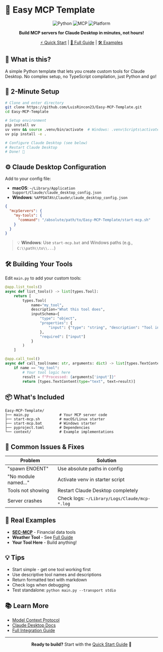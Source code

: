 # 🚀 Easy MCP Template

<div align="center">

![Python](https://img.shields.io/badge/Python-3.8+-blue.svg)
![MCP](https://img.shields.io/badge/MCP-Enabled-brightgreen.svg)
![Platform](https://img.shields.io/badge/Platform-Claude%20Desktop%20|%20Cursor%20|%20VS%20Code-orange.svg)

**Build MCP servers for Claude Desktop in minutes, not hours!**

[⚡ Quick Start](./QUICKSTART_CLAUDE.md) | [📖 Full Guide](./CLAUDE_DESKTOP_GUIDE.md) | [🛠️ Examples](./context/)

</div>

## 🎯 What is this?

A simple Python template that lets you create custom tools for Claude Desktop. No complex setup, no TypeScript compilation, just Python and go!

## 🏃 2-Minute Setup

```bash
# Clone and enter directory
git clone https://github.com/LuisRincon23/Easy-MCP-Template.git
cd Easy-MCP-Template

# Setup environment
pip install uv
uv venv && source .venv/bin/activate  # Windows: .venv\Scripts\activate
uv pip install -e .

# Configure Claude Desktop (see below)
# Restart Claude Desktop
# Done! 🎉
```

## ⚙️ Claude Desktop Configuration

Add to your config file:
- **macOS**: `~/Library/Application Support/Claude/claude_desktop_config.json`
- **Windows**: `%APPDATA%\Claude\claude_desktop_config.json`

```json
{
  "mcpServers": {
    "my-tools": {
      "command": "/absolute/path/to/Easy-MCP-Template/start-mcp.sh"
    }
  }
}
```

> 💡 **Windows**: Use `start-mcp.bat` and Windows paths (e.g., `C:\\path\\to\\...`)

## 🛠️ Building Your Tools

Edit `main.py` to add your custom tools:

```python
@app.list_tools()
async def list_tools() -> list[types.Tool]:
    return [
        types.Tool(
            name="my_tool",
            description="What this tool does",
            inputSchema={
                "type": "object",
                "properties": {
                    "input": {"type": "string", "description": "Tool input"}
                },
                "required": ["input"]
            }
        )
    ]

@app.call_tool()
async def call_tool(name: str, arguments: dict) -> list[types.TextContent]:
    if name == "my_tool":
        # Your tool logic here
        result = f"Processed: {arguments['input']}"
        return [types.TextContent(type="text", text=result)]
```

## 📦 What's Included

```
Easy-MCP-Template/
├── main.py              # Your MCP server code
├── start-mcp.sh         # macOS/Linux starter
├── start-mcp.bat        # Windows starter
├── pyproject.toml       # Dependencies
└── context/             # Example implementations
```

## 🔧 Common Issues & Fixes

| Problem | Solution |
|---------|----------|
| "spawn ENOENT" | Use absolute paths in config |
| "No module named..." | Activate venv in starter script |
| Tools not showing | Restart Claude Desktop completely |
| Server crashes | Check logs: `~/Library/Logs/Claude/mcp-*.log` |

## 🚀 Real Examples

- **[SEC-MCP](https://github.com/LuisRincon23/SEC-MCP)** - Financial data tools
- **Weather Tool** - See [Full Guide](./CLAUDE_DESKTOP_GUIDE.md#example-building-a-weather-tool)
- **Your Tool Here** - Build anything!

## 💡 Tips

- Start simple - get one tool working first
- Use descriptive tool names and descriptions
- Return formatted text with markdown
- Check logs when debugging
- Test standalone: `python main.py --transport stdio`

## 📚 Learn More

- [Model Context Protocol](https://modelcontextprotocol.io)
- [Claude Desktop Docs](https://claude.ai/docs)
- [Full Integration Guide](./CLAUDE_DESKTOP_GUIDE.md)

---

<div align="center">

**Ready to build?** Start with the [Quick Start Guide](./QUICKSTART_CLAUDE.md) 🚀

</div>